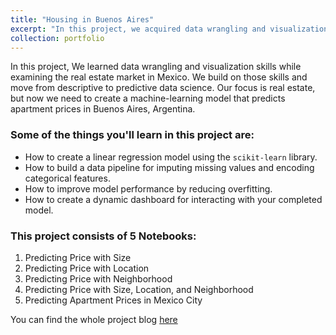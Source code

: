 ```yaml
---
title: "Housing in Buenos Aires"
excerpt: "In this project, we acquired data wrangling and visualization skills while examining the real estate market in Mexico. We built on those skills and transitioned to descriptive and predictive data science. Our focus was on real estate, where we created a machine-learning model that predicted apartment prices in Buenos Aires, Argentina.<br/><img src='/images/Cottage.jpeg' width='400px' style='display: block; margin: 0 auto;'>"
collection: portfolio
---
```


In this project, We learned data wrangling and visualization skills while examining the real estate market in Mexico. We build on those skills and move from descriptive to predictive data science. Our focus is real estate, but now we need to create a machine-learning model that predicts apartment prices in Buenos Aires, Argentina.


### Some of the things you'll learn in this project are:
- How to create a linear regression model using the `scikit-learn` library.
- How to build a data pipeline for imputing missing values and encoding categorical features.
- How to improve model performance by reducing overfitting.
- How to create a dynamic dashboard for interacting with your completed model.

  
### This project consists of 5 Notebooks:
1. Predicting Price with Size
2. Predicting Price with Location
3. Predicting Price with Neighborhood
4. Predicting Price with Size, Location, and Neighborhood
5. Predicting Apartment Prices in Mexico City
   

You can find the whole project blog [here](https://www.notion.so/Project_2-2ffc7345f0ab4abeaf604231b136476f?pvs=4)

